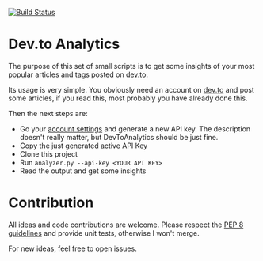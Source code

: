 [![Build Status](https://travis-ci.com/sandordargo/dev-to-analytics.svg?branch=master)](https://travis-ci.com/sandordargo/dev-to-analytics)

# Dev.to Analytics

The purpose of this set of small scripts is to get some insights of your most popular articles and tags posted on [dev.to](https://dev.to/).

Its usage is very simple. You obviously need an account on [dev.to](https://dev.to/) and post some articles, if you read this, most probably you have already done this.

Then the next steps are:
* Go your [account settings](https://dev.to/settings/account) and generate a new API key. The description doesn't really matter, but DevToAnalytics should be just fine.
* Copy the just generated active API Key
* Clone this project
* Run `analyzer.py --api-key <YOUR API KEY>`
* Read the output and get some insights

# Contribution

All ideas and code contributions are welcome. Please respect the [PEP 8 guidelines](https://www.python.org/dev/peps/pep-0008/) and provide unit tests, otherwise I won't merge.

For new ideas, feel free to open issues.
